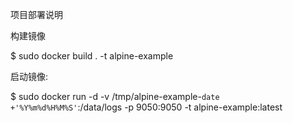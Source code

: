 项目部署说明


构建镜像

$ sudo docker build . -t alpine-example


启动镜像:

$ sudo docker run -d -v /tmp/alpine-example-`date +'%Y%m%d%H%M%S'`:/data/logs -p 9050:9050 -t alpine-example:latest


